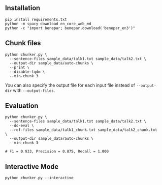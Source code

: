 ## Installation
```
pip install requirements.txt
python -m spacy download en_core_web_md
python -c "import benepar; benepar.download('benepar_en3')"
```

## Chunk files
```
python chunker.py \
  --sentence-files sample_data/talk1.txt sample_data/talk2.txt \
  --output-dir sample_data/auto-chunks \
  --print \
  --disable-tqdm \
  --min-chunk 3
```
You can also specify the output file for each input file instead of `--output-dir` with `--output-files`.

## Evaluation
```
python chunker.py \
  --sentence-files sample_data/talk1.txt sample_data/talk2.txt \
  --do-eval \
  --ref-files sample_data/talk1_chunk.txt sample_data/talk2_chunk.txt \
  --output-dir sample_data/auto-chunks \
  --min-chunk 3

# F1 = 0.933, Precision = 0.875, Recall = 1.000
```

## Interactive Mode
```
python chunker.py --interactive
```